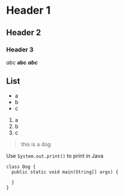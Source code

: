 # Header 1
## Header 2
### Header 3

*abc*
**abc**
***abc***

## List
- a
- b
- c
1. a
2. b
3. c

> this is a dog

Use `System.out.print()` to print in Java

```
class Dog {
  public static void main(String[] args) {

  }
}
```

